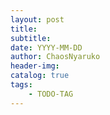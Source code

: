 ```yaml
---
layout: post
title: 
subtitle: 
date: YYYY-MM-DD
author: ChaosNyaruko
header-img: 
catalog: true
tags:
    - TODO-TAG
---
```


